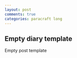 ```yaml
---
layout: post
comments: true
categories: paracraft long
---
```


## Empty diary template

Empty post template